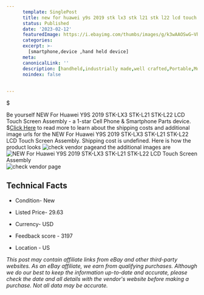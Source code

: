 ```yaml
---
      template: SinglePost
      title: new for huawei y9s 2019 stk lx3 stk l21 stk l22 lcd touch screen assembly
      status: Published
      date: '2023-02-12'
      featuredImage: https://i.ebayimg.com/thumbs/images/g/k3wAAOSwG~VhNdJw/s-l225.jpg
      categories: 
      excerpt: >-
        [smartphone,device ,hand held device]
      meta:
      canonicalLink: ''
      description: [handheld,industrially made,well crafted,Portable,Mobile,Compact,Convenient,Lightweight,Maneuverable,Man-portable,Miniature,Carriable,Hand-held,Light,Holdable,Transportable,Mobile device,Pocket-sized,On-the-go,Wireless,Cordless,Compact size,Convenient size, smartphone,device ,hand held device]
      noindex: false
      
        
---
```

$

Be yourself NEW For Huawei Y9S 2019 STK-LX3 STK-L21 STK-L22 LCD Touch Screen Assembly - a 1-star Cell Phone & Smartphone Parts device.
$[Click Here](https://www.ebay.com/itm/403136131532?hash=item5ddcc931cc%3Ag%3Ak3wAAOSwG%7EVhNdJw&mkevt=1&mkcid=1&mkrid=711-53200-19255-0&campid=%253CePNCampaignId%253E&customid=%253CreferenceId%253E&toolid=10049) to read more to learn about the shipping costs and additional image urls for the NEW For Huawei Y9S 2019 STK-LX3 STK-L21 STK-L22 LCD Touch Screen Assembly. Shipping cost is undefined. Here is how the product looks ![check vendor page](https://i.ebayimg.com/thumbs/images/g/k3wAAOSwG~VhNdJw/s-l225.jpg)and the additional images are![NEW For Huawei Y9S 2019 STK-LX3 STK-L21 STK-L22 LCD Touch Screen Assembly](https://i.ebayimg.com/images/g/k3wAAOSwG~VhNdJw/s-l960.jpg)![check vendor page](https://origin-galleryplus.ebayimg.com/ws/web/403136131532_2_0_1/225x225.jpg,https://origin-galleryplus.ebayimg.com/ws/web/403136131532_3_0_1/225x225.jpg,https://origin-galleryplus.ebayimg.com/ws/web/403136131532_4_0_1/225x225.jpg,https://origin-galleryplus.ebayimg.com/ws/web/403136131532_5_0_1/225x225.jpg,https://origin-galleryplus.ebayimg.com/ws/web/403136131532_6_0_1/225x225.jpg,https://origin-galleryplus.ebayimg.com/ws/web/403136131532_7_0_1/225x225.jpg)



 ## Technical Facts 



     
      

 - Condition- New 


      

 - Listed Price- 29.63 


      

 - Currency- USD 


      

 - Feedback score - 3197 


      

 - Location - US 


      
      

 *_This post may contain affiliate links from eBay and other third-party websites. As an eBay affiliate, we earn from qualifying purchases. Although we do our best to keep the information up-to-date and accurate, please check the date and all details with the vendor's website before making a purchase. Not all data may be accurate._*






